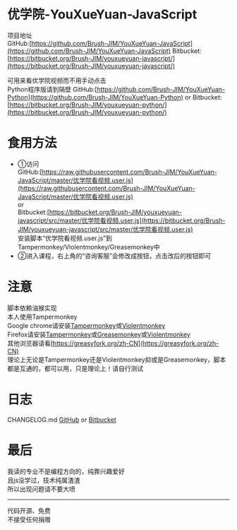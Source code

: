 # 优学院-YouXueYuan-JavaScript

项目地址  
GitHub:[https://github.com/Brush-JIM/YouXueYuan-JavaScript](https://github.com/Brush-JIM/YouXueYuan-JavaScript)
Bitbucket:[https://bitbucket.org/Brush-JIM/youxueyuan-javascript/](https://bitbucket.org/Brush-JIM/youxueyuan-javascript/)  
  
可用来看优学院视频而不用手动点击  
Python程序版请到隔壁 GitHub:[https://github.com/Brush-JIM/YouXueYuan-Python](https://github.com/Brush-JIM/YouXueYuan-Python) or Bitbucket:[https://bitbucket.org/Brush-JIM/youxueyuan-python/](https://bitbucket.org/Brush-JIM/youxueyuan-python/)  
# 食用方法  
* ①访问  
    GitHub:[https://raw.githubusercontent.com/Brush-JIM/YouXueYuan-JavaScript/master/优学院看视频.user.js](https://raw.githubusercontent.com/Brush-JIM/YouXueYuan-JavaScript/master/优学院看视频.user.js)  
    or  
    Bitbucket:[https://bitbucket.org/Brush-JIM/youxueyuan-javascript/src/master/优学院看视频.user.js](https://bitbucket.org/Brush-JIM/youxueyuan-javascript/src/master/优学院看视频.user.js)  
  安装脚本“优学院看视频.user.js”到Tampermonkey/Violentmonkey/Greasemonkey中  
* ②进入课程，右上角的“咨询客服”会修改成按钮，点击改后的按钮即可  

# 注意
脚本依赖油猴实现  
本人使用Tampermonkey  
Google chrome请安装[Tampermonkey](https://tampermonkey.net/)或[Violentmonkey](https://violentmonkey.github.io/)  
Firefox请安装[Tampermonkey](https://addons.mozilla.org/en-US/firefox/addon/tampermonkey/)或[Greasemonkey](https://addons.mozilla.org/en-US/firefox/addon/greasemonkey/)或[Violentmonkey](https://addons.mozilla.org/zh-CN/firefox/addon/violentmonkey/)  
其他浏览器请看[https://greasyfork.org/zh-CN](https://greasyfork.org/zh-CN)  
理论上无论是Tampermonkey还是Violentmonkey抑或是Greasemonkey，脚本都是互通的，都可以用，只是理论上！请自行测试  

# 日志
CHANGELOG.md [GitHub](https://github.com/Brush-JIM/YouXueYuan-JavaScript/blob/master/CHANGELOG.md) or [Bitbucket](https://bitbucket.org/Brush-JIM/youxueyuan-javascript/src/master/CHANGELOG.md?fileviewer=file-view-default)  
  
# 最后  
我读的专业不是编程方向的，纯靠兴趣爱好  
且js没学过，技术纯属渣渣  
所以出现问题请不要大喷  
  
---
代码开源、免费  
不接受任何捐赠  
